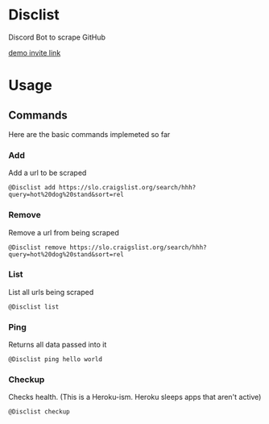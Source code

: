 # Disclist

Discord Bot to scrape GitHub

[demo invite link](https://discord.gg/nDHADVC)

# Usage

## Commands

Here are the basic commands implemeted so far

### Add
Add a url to be scraped
```
@Disclist add https://slo.craigslist.org/search/hhh?query=hot%20dog%20stand&sort=rel
```

### Remove 
Remove a url from being scraped
```
@Disclist remove https://slo.craigslist.org/search/hhh?query=hot%20dog%20stand&sort=rel
```

### List
List all urls being scraped
```
@Disclist list
```

### Ping
Returns all data passed into it
```
@Disclist ping hello world
```

### Checkup
Checks health. (This is a Heroku-ism. Heroku sleeps apps that aren't active)
```
@Disclist checkup
```